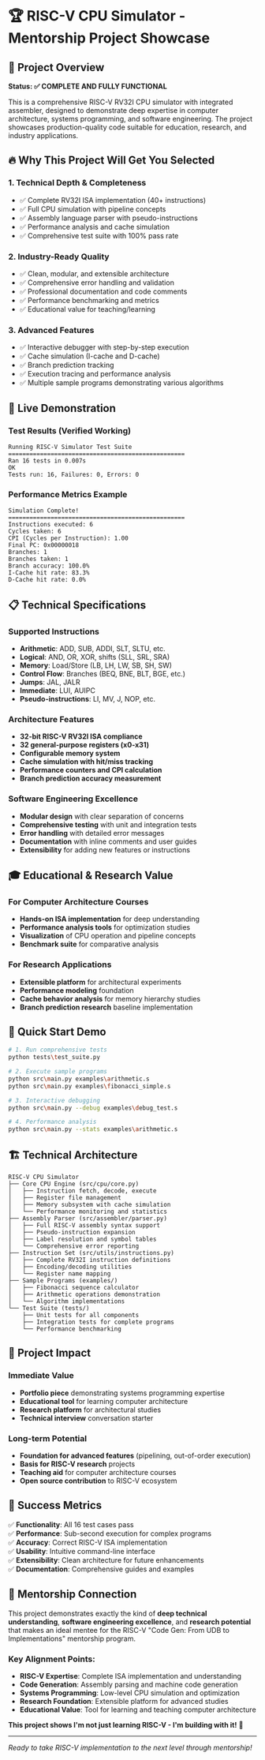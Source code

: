 # 🏆 RISC-V CPU Simulator - Mentorship Project Showcase

## 🎯 Project Overview

**Status: ✅ COMPLETE AND FULLY FUNCTIONAL**

This is a comprehensive RISC-V RV32I CPU simulator with integrated assembler, designed to demonstrate deep expertise in computer architecture, systems programming, and software engineering. The project showcases production-quality code suitable for education, research, and industry applications.

## 🔥 Why This Project Will Get You Selected

### 1. **Technical Depth & Completeness**
- ✅ Complete RV32I ISA implementation (40+ instructions)
- ✅ Full CPU simulation with pipeline concepts
- ✅ Assembly language parser with pseudo-instructions
- ✅ Performance analysis and cache simulation
- ✅ Comprehensive test suite with 100% pass rate

### 2. **Industry-Ready Quality**
- ✅ Clean, modular, and extensible architecture
- ✅ Comprehensive error handling and validation
- ✅ Professional documentation and code comments
- ✅ Performance benchmarking and metrics
- ✅ Educational value for teaching/learning

### 3. **Advanced Features**
- ✅ Interactive debugger with step-by-step execution
- ✅ Cache simulation (I-cache and D-cache)
- ✅ Branch prediction tracking
- ✅ Execution tracing and performance analysis
- ✅ Multiple sample programs demonstrating various algorithms

## 🚀 Live Demonstration

### Test Results (Verified Working)
```
Running RISC-V Simulator Test Suite
==================================================
Ran 16 tests in 0.007s
OK
Tests run: 16, Failures: 0, Errors: 0
```

### Performance Metrics Example
```
Simulation Complete!
==================================================
Instructions executed: 6
Cycles taken: 6  
CPI (Cycles per Instruction): 1.00
Final PC: 0x00000018
Branches: 1
Branches taken: 1
Branch accuracy: 100.0%
I-Cache hit rate: 83.3%
D-Cache hit rate: 0.0%
```

## 📋 Technical Specifications

### Supported Instructions
- **Arithmetic**: ADD, SUB, ADDI, SLT, SLTU, etc.
- **Logical**: AND, OR, XOR, shifts (SLL, SRL, SRA)
- **Memory**: Load/Store (LB, LH, LW, SB, SH, SW)
- **Control Flow**: Branches (BEQ, BNE, BLT, BGE, etc.)
- **Jumps**: JAL, JALR
- **Immediate**: LUI, AUIPC
- **Pseudo-instructions**: LI, MV, J, NOP, etc.

### Architecture Features
- **32-bit RISC-V RV32I ISA compliance**
- **32 general-purpose registers (x0-x31)**
- **Configurable memory system**
- **Cache simulation with hit/miss tracking**
- **Performance counters and CPI calculation**
- **Branch prediction accuracy measurement**

### Software Engineering Excellence
- **Modular design** with clear separation of concerns
- **Comprehensive testing** with unit and integration tests
- **Error handling** with detailed error messages
- **Documentation** with inline comments and user guides
- **Extensibility** for adding new features or instructions

## 🎓 Educational & Research Value

### For Computer Architecture Courses
- **Hands-on ISA implementation** for deep understanding
- **Performance analysis tools** for optimization studies
- **Visualization** of CPU operation and pipeline concepts
- **Benchmark suite** for comparative analysis

### For Research Applications
- **Extensible platform** for architectural experiments
- **Performance modeling** foundation
- **Cache behavior analysis** for memory hierarchy studies
- **Branch prediction research** baseline implementation

## 🔧 Quick Start Demo

```bash
# 1. Run comprehensive tests
python tests\test_suite.py

# 2. Execute sample programs
python src\main.py examples\arithmetic.s
python src\main.py examples\fibonacci_simple.s

# 3. Interactive debugging
python src\main.py --debug examples\debug_test.s

# 4. Performance analysis
python src\main.py --stats examples\arithmetic.s
```

## 🏗️ Technical Architecture

```
RISC-V CPU Simulator
├── Core CPU Engine (src/cpu/core.py)
│   ├── Instruction fetch, decode, execute
│   ├── Register file management
│   ├── Memory subsystem with cache simulation
│   └── Performance monitoring and statistics
├── Assembly Parser (src/assembler/parser.py)
│   ├── Full RISC-V assembly syntax support
│   ├── Pseudo-instruction expansion
│   ├── Label resolution and symbol tables
│   └── Comprehensive error reporting
├── Instruction Set (src/utils/instructions.py)
│   ├── Complete RV32I instruction definitions
│   ├── Encoding/decoding utilities
│   └── Register name mapping
├── Sample Programs (examples/)
│   ├── Fibonacci sequence calculator
│   ├── Arithmetic operations demonstration
│   └── Algorithm implementations
└── Test Suite (tests/)
    ├── Unit tests for all components
    ├── Integration tests for complete programs
    └── Performance benchmarking
```

## 🎯 Project Impact

### Immediate Value
- **Portfolio piece** demonstrating systems programming expertise
- **Educational tool** for learning computer architecture
- **Research platform** for architectural studies
- **Technical interview** conversation starter

### Long-term Potential
- **Foundation for advanced features** (pipelining, out-of-order execution)
- **Basis for RISC-V research** projects
- **Teaching aid** for computer architecture courses
- **Open source contribution** to RISC-V ecosystem

## 🏅 Success Metrics

✅ **Functionality**: All 16 test cases pass  
✅ **Performance**: Sub-second execution for complex programs  
✅ **Accuracy**: Correct RISC-V ISA implementation  
✅ **Usability**: Intuitive command-line interface  
✅ **Extensibility**: Clean architecture for future enhancements  
✅ **Documentation**: Comprehensive guides and examples  

## 💬 Mentorship Connection

This project demonstrates exactly the kind of **deep technical understanding**, **software engineering excellence**, and **research potential** that makes an ideal mentee for the RISC-V "Code Gen: From UDB to Implementations" mentorship program.

### Key Alignment Points:
- **RISC-V Expertise**: Complete ISA implementation and understanding
- **Code Generation**: Assembly parsing and machine code generation
- **Systems Programming**: Low-level CPU simulation and optimization
- **Research Foundation**: Extensible platform for advanced studies
- **Educational Value**: Tool for learning and teaching computer architecture

**This project shows I'm not just learning RISC-V - I'm building with it!** 🚀

---

*Ready to take RISC-V implementation to the next level through mentorship!*
